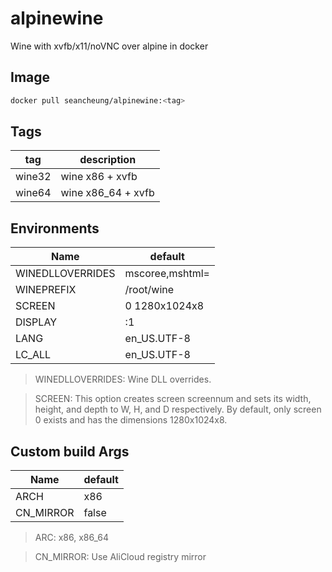 # alpinewine

Wine with xvfb/x11/noVNC over alpine in docker

## Image

```bash
docker pull seancheung/alpinewine:<tag>
```

## Tags

| tag    | description        |
| ------ | ------------------ |
| wine32 | wine x86 + xvfb    |
| wine64 | wine x86_64 + xvfb |

## Environments

| Name             | default         |
| ---------------- | --------------- |
| WINEDLLOVERRIDES | mscoree,mshtml= |
| WINEPREFIX       | /root/wine      |
| SCREEN           | 0 1280x1024x8   |
| DISPLAY          | :1              |
| LANG             | en_US.UTF-8     |
| LC_ALL           | en_US.UTF-8     |

> WINEDLLOVERRIDES: Wine DLL overrides.

> SCREEN: This option creates screen screennum and sets its width, height, and depth to W, H, and D respectively. By default, only screen 0 exists and has the dimensions 1280x1024x8.

## Custom build Args

| Name      | default |
| --------- | ------- |
| ARCH      | x86     |
| CN_MIRROR | false   |

> ARC: x86, x86_64

> CN_MIRROR: Use AliCloud registry mirror